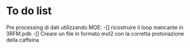 # To do list
Pre processing di dati
utilizzando MOE:
-[] ricostruire il loop mancante in 3RFM.pdb
-[] Creare un file in formato mol2 con la corretta protonazione della caffeina

